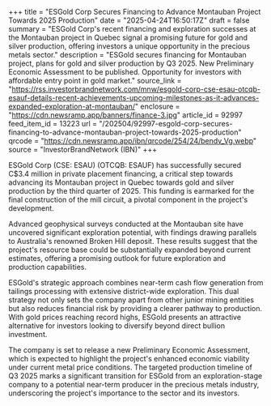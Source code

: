 +++
title = "ESGold Corp Secures Financing to Advance Montauban Project Towards 2025 Production"
date = "2025-04-24T16:50:17Z"
draft = false
summary = "ESGold Corp's recent financing and exploration successes at the Montauban project in Quebec signal a promising future for gold and silver production, offering investors a unique opportunity in the precious metals sector."
description = "ESGold secures financing for Montauban project, plans for gold and silver production by Q3 2025. New Preliminary Economic Assessment to be published. Opportunity for investors with affordable entry point in gold market."
source_link = "https://rss.investorbrandnetwork.com/mnw/esgold-corp-cse-esau-otcqb-esauf-details-recent-achievements-upcoming-milestones-as-it-advances-expanded-exploration-at-montauban/"
enclosure = "https://cdn.newsramp.app/banners/finance-3.jpg"
article_id = 92997
feed_item_id = 13223
url = "/202504/92997-esgold-corp-secures-financing-to-advance-montauban-project-towards-2025-production"
qrcode = "https://cdn.newsramp.app/ibn/qrcode/254/24/bendv_Vg.webp"
source = "InvestorBrandNetwork (IBN)"
+++

<p>ESGold Corp (CSE: ESAU) (OTCQB: ESAUF) has successfully secured C$3.4 million in private placement financing, a critical step towards advancing its Montauban project in Quebec towards gold and silver production by the third quarter of 2025. This funding is earmarked for the final construction of the mill circuit, a pivotal component in the project's development.</p><p>Advanced geophysical surveys conducted at the Montauban site have uncovered significant exploration potential, with findings drawing parallels to Australia's renowned Broken Hill deposit. These results suggest that the project's resource base could be substantially expanded beyond current estimates, offering a promising outlook for future exploration and production capabilities.</p><p>ESGold's strategic approach combines near-term cash flow generation from tailings processing with extensive district-wide exploration. This dual strategy not only sets the company apart from other junior mining entities but also reduces financial risk by providing a clearer pathway to production. With gold prices reaching record highs, ESGold presents an attractive alternative for investors looking to diversify beyond direct bullion investment.</p><p>The company is set to release a new Preliminary Economic Assessment, which is expected to highlight the project's enhanced economic viability under current metal price conditions. The targeted production timeline of Q3 2025 marks a significant transition for ESGold from an exploration-stage company to a potential near-term producer in the precious metals industry, underscoring the project's importance to the sector and its investors.</p>